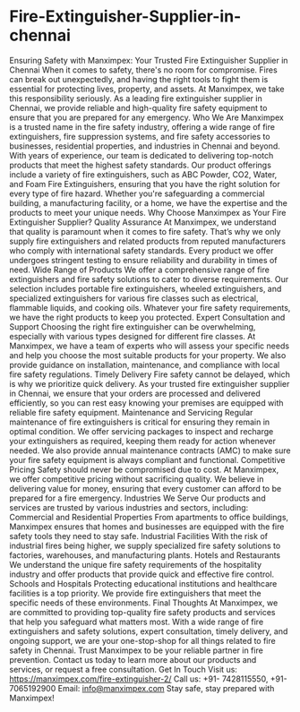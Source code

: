 # Fire-Extinguisher-Supplier-in-chennai
Ensuring Safety with Manximpex: Your Trusted Fire Extinguisher Supplier in Chennai
When it comes to safety, there's no room for compromise. Fires can break out unexpectedly, and having the right tools to fight them is essential for protecting lives, property, and assets. At Manximpex, we take this responsibility seriously. As a leading fire extinguisher supplier in Chennai, we provide reliable and high-quality fire safety equipment to ensure that you are prepared for any emergency.
Who We Are
Manximpex is a trusted name in the fire safety industry, offering a wide range of fire extinguishers, fire suppression systems, and fire safety accessories to businesses, residential properties, and industries in Chennai and beyond. With years of experience, our team is dedicated to delivering top-notch products that meet the highest safety standards.
Our product offerings include a variety of fire extinguishers, such as ABC Powder, CO2, Water, and Foam Fire Extinguishers, ensuring that you have the right solution for every type of fire hazard. Whether you're safeguarding a commercial building, a manufacturing facility, or a home, we have the expertise and the products to meet your unique needs.
Why Choose Manximpex as Your Fire Extinguisher Supplier?
Quality Assurance
At Manximpex, we understand that quality is paramount when it comes to fire safety. That’s why we only supply fire extinguishers and related products from reputed manufacturers who comply with international safety standards. Every product we offer undergoes stringent testing to ensure reliability and durability in times of need.
Wide Range of Products
We offer a comprehensive range of fire extinguishers and fire safety solutions to cater to diverse requirements. Our selection includes portable fire extinguishers, wheeled extinguishers, and specialized extinguishers for various fire classes such as electrical, flammable liquids, and cooking oils. Whatever your fire safety requirements, we have the right products to keep you protected.
Expert Consultation and Support
Choosing the right fire extinguisher can be overwhelming, especially with various types designed for different fire classes. At Manximpex, we have a team of experts who will assess your specific needs and help you choose the most suitable products for your property. We also provide guidance on installation, maintenance, and compliance with local fire safety regulations.
Timely Delivery
Fire safety cannot be delayed, which is why we prioritize quick delivery. As your trusted fire extinguisher supplier in Chennai, we ensure that your orders are processed and delivered efficiently, so you can rest easy knowing your premises are equipped with reliable fire safety equipment.
Maintenance and Servicing
Regular maintenance of fire extinguishers is critical for ensuring they remain in optimal condition. We offer servicing packages to inspect and recharge your extinguishers as required, keeping them ready for action whenever needed. We also provide annual maintenance contracts (AMC) to make sure your fire safety equipment is always compliant and functional.
Competitive Pricing
Safety should never be compromised due to cost. At Manximpex, we offer competitive pricing without sacrificing quality. We believe in delivering value for money, ensuring that every customer can afford to be prepared for a fire emergency.
Industries We Serve
Our products and services are trusted by various industries and sectors, including:
Commercial and Residential Properties
From apartments to office buildings, Manximpex ensures that homes and businesses are equipped with the fire safety tools they need to stay safe.
Industrial Facilities
With the risk of industrial fires being higher, we supply specialized fire safety solutions to factories, warehouses, and manufacturing plants.
Hotels and Restaurants
We understand the unique fire safety requirements of the hospitality industry and offer products that provide quick and effective fire control.
Schools and Hospitals
Protecting educational institutions and healthcare facilities is a top priority. We provide fire extinguishers that meet the specific needs of these environments.
Final Thoughts
At Manximpex, we are committed to providing top-quality fire safety products and services that help you safeguard what matters most. With a wide range of fire extinguishers and safety solutions, expert consultation, timely delivery, and ongoing support, we are your one-stop-shop for all things related to fire safety in Chennai.
Trust Manximpex to be your reliable partner in fire prevention. Contact us today to learn more about our products and services, or request a free consultation.
Get In Touch
 Visit us: https://manximpex.com/fire-extinguisher-2/ 
 Call us: +91- 7428115550, +91- 7065192900
Email: info@manximpex.com 
Stay safe, stay prepared with Manximpex!
